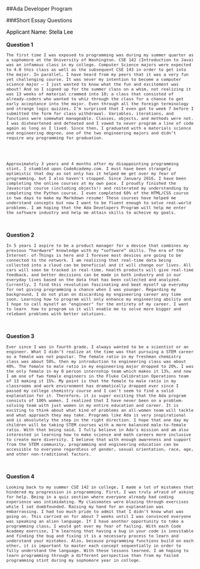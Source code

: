 ##Ada Developer Program

###Short Essay Questions

<div style = color:black;>
	Applicant Name: Stella Lee
</div>
<br>
<strong> Question 1 </strong><div style="font-family: Helvetica; color: #34282C; font-size: 13px;">
					The first time I was exposed to programming was during my summer quarter as a sophomore at the University of Washington. CSE 142 (Introduction to Java) was an infamous class in my college. Computer Science majors were expected to 4.0 this class as well as the subsequent CSE 143 in order to get into the major. In parallel, I have heard from my peers that it was a very fun yet challenging course. It was never my intention to become a computer science major – I just wanted to know what the fun and excitement was about! And so I signed up for the summer class on a whim, not realizing it was 13 weeks of material crammed into 10; a class that consisted of already-coders who wanted to whiz through the class for a chance to get early acceptance into the major. Even through all the foreign terminology and strange logic quizzes, I’m surprised that I even got to week 7 before I submitted the form for class withdrawal. Variables, iterations, and functions were somewhat manageable. Classes, objects, and methods were not. I was disheartened and defeated and I vowed to never program a line of code again as long as I lived. Since then, I graduated with a materials science and engineering degree, one of the two engineering majors and didn’t require any programming for graduation.<br>
<br>	Approximately 3 years and 4 months after my disappointing programming stint, I stumbled upon CodeAcademy.com. I must have been strangely optimistic that day as not only has it helped me get over my fear of programming, but I also haven't stopped. Since January 2016, I have been completing the online courses at my own pace. I proudly finished the Javascript course (including objects!) and reiterated my understanding by completing the Python course. I even completed 60% of the HTML/CSS course in two days to make my Markdown resume! These courses have helped me understand concepts but now I want to be fluent enough to solve real-world problems. I am hoping that the Ada Developers Program will help me enter the software industry and help me attain skills to acheive my goals.
</div>
<br><strong> Question 2 </strong><div style="font-family: Helvetica; color: #34282C; font-size: 13px;">	In 5 years I aspire to be a product manager for a device that combines my previous “hardware” knowledge with my “software” skills. The era of the Internet- of-Things is here and I foresee most devices are going to be connected to the network. I am realizing that real-time data being collected into a cloud can be beneficial and it will change our lives. All cars will soon be tracked in real-time, health products will give real-time feedback, and better decisions can be made in both industry and in our everyday lives based on the data that has been collected and analyzed. Currently, I find this revolution fascinating and beat myself up everyday for not giving programming a chance when I was younger. Regarding my background, I do not plan on discarding my engineering career any time soon. Learning how to program will only enhance my engineering ability and I hope to call myself an "engineer" for the entirety of my career. I want to learn  how to program so it will enable me to solve more bigger and relebant problems with better solutions.	</div>
<br>
<strong> Question 3 </strong>

<div style="font-family: Helvetica; color: #34282C; font-size: 13px;">	Ever since I was in fourth grade, I always wanted to be a scientist or an engineer. What I didn’t realize at the time was that pursuing a STEM career as a female was not popular. The female ratio in my freshman chemistry class was about 50%, then my introduction to engineering class was about 40%. The female to male ratio in my engineering major dropped to 20%, I was the only female in my 8 person internship team which makes it 13%, and now I am one of two female engineers in the Fluke Calibration Operations team of 13 making it 15%. My point is that the female to male ratio in my classrooms and work environment has dramatically dropped ever since I passed my college chemistry course and I can't seem to find a solid explanation for it. Therefore, it is super exciting that the Ada program consists of 100% women. I realized that I have never been on a problem-solving team with just women in my entire education and career. It is exciting to think about what kind of problems an all-women team will tackle and what approach they may take. Programs like Ada is very inspirational and is absolutely the step in the right direction. I hope that one day my children will be taking STEM courses with a more balanced male-to-female ratio. With that being said, I fully believe in Ada’s mission and am also interested in learning how to make science and math careers more inclusive to create more diversity. I believe that with enough awareness and support from the STEM community, programming and engineering education can be accessible to everyone regardless of gender, sexual orientation, race, age, and other non-traditional factors. 
</div>
<br>
<strong> Question 4 </strong>
<div style="font-family: Helvetica; color: #34282C; font-size: 13px;">	Looking back to my summer CSE 142 in college, I made a lot of mistakes that hindered my progression in programming. First, I was truly afraid of asking for help. Being in a quiz section where everyone already had coding experience was intimidating. My classmates were blazing through exercises while I sat dumbfounded. Raising my hand for an explanation was embarrassing. I had too much pride to admit that I didn’t know what was going on. This carried on for about 7 weeks until I was convinced everyone was speaking an alien language. If I have another opportunity to take a programming class, I would get over my fear of failing. With each Code Academy exercise, I’m learning that having a bug in your code is inevitable and finding the bug and fixing it is a necessary process to learn and understand your mistakes. Also, because programming functions build on each other, it is important to master each concept sequentially in order to fully understand the language. With these lessons learned, I am hoping to learn programming through a different perspective than from my failed programming stint during my sophomore year in college.
</div>
